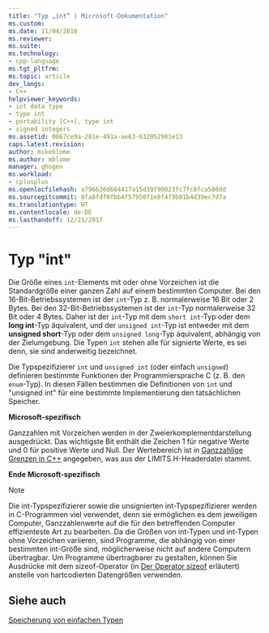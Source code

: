 ```yaml
---
title: "Typ „int“ | Microsoft-Dokumentation"
ms.custom: 
ms.date: 11/04/2016
ms.reviewer: 
ms.suite: 
ms.technology:
- cpp-language
ms.tgt_pltfrm: 
ms.topic: article
dev_langs:
- C++
helpviewer_keywords:
- int data type
- type int
- portability [C++], type int
- signed integers
ms.assetid: 0067ce9a-281e-491a-ae63-632952981e13
caps.latest.revision: 
author: mikeblome
ms.author: mblome
manager: ghogen
ms.workload:
- cplusplus
ms.openlocfilehash: a796626d604417a15d39f90823fc7fc8fca580dd
ms.sourcegitcommit: 8fa8fdf0fbb4f57950f1e8f4f9b81b4d39ec7d7a
ms.translationtype: HT
ms.contentlocale: de-DE
ms.lasthandoff: 12/21/2017
---
```

# <a name="type-int"></a>Typ "int"
Die Größe eines `int`-Elements mit oder ohne Vorzeichen ist die Standardgröße einer ganzen Zahl auf einem bestimmten Computer. Bei den 16-Bit-Betriebssystemen ist der `int`-Typ z. B. normalerweise 16 Bit oder 2 Bytes. Bei den 32-Bit-Betriebssystemen ist der `int`-Typ normalerweise 32 Bit oder 4 Bytes. Daher ist der `int`-Typ mit dem `short int`-Typ oder dem **long int**-Typ äquivalent, und der `unsigned int`-Typ ist entweder mit dem **unsigned short**-Typ oder dem `unsigned long`-Typ äquivalent, abhängig von der Zielumgebung. Die Typen `int` stehen alle für signierte Werte, es sei denn, sie sind anderweitig bezeichnet.  
  
 Die Typspezifizierer `int` und `unsigned int` (oder einfach `unsigned`) definieren bestimmte Funktionen der Programmiersprache C (z. B. den `enum`-Typ). In diesen Fällen bestimmen die Definitionen von `int` und "unsigned int" für eine bestimmte Implementierung den tatsächlichen Speicher.  
  
 **Microsoft-spezifisch**  
  
 Ganzzahlen mit Vorzeichen werden in der Zweierkomplementdarstellung ausgedrückt. Das wichtigste Bit enthält die Zeichen 1 für negative Werte und 0 für positive Werte und Null. Der Wertebereich ist in [Ganzzahlige Grenzen in C++](../c-language/cpp-integer-limits.md) angegeben, was aus der LIMITS.H-Headerdatei stammt.  
  
 **Ende Microsoft-spezifisch**  
  
> [!NOTE]
>  Die int-Typspezifizierer sowie die unsignierten int-Typspezifizierer werden in C-Programmen viel verwendet, denn sie ermöglichen es dem jeweiligen Computer, Ganzzahlenwerte auf die für den betreffenden Computer effizienteste Art zu bearbeiten. Da die Größen von int-Typen und int-Typen ohne Vorzeichen variieren, sind Programme, die abhängig von einer bestimmten int-Größe sind, möglicherweise nicht auf andere Computern übertragbar. Um Programme übertragbarer zu gestalten, können Sie Ausdrücke mit dem sizeof-Operator (in [Der Operator sizeof](../c-language/sizeof-operator-c.md) erläutert) anstelle von hartcodierten Datengrößen verwenden.  
  
## <a name="see-also"></a>Siehe auch  
 [Speicherung von einfachen Typen](../c-language/storage-of-basic-types.md)